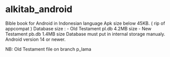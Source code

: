 # alkitab_android
Bible book for Android in Indonesian language
Apk size below 45KB. ( rip of appcompat )
Database size : - Old Testament pl.db 4.2MB size
                - New Testament pb.db 1.4MB size
Database must put in internal storage manualy.
Android version 14  or newer.

NB: Old Testament file on branch p_lama


